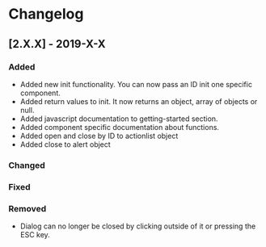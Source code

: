 # Changelog

## [2.X.X] - 2019-X-X

### Added

- Added new init functionality. You can now pass an ID init one specific component.
- Added return values to init. It now returns an object, array of objects or null.
- Added javascript documentation to getting-started section.
- Added component specific documentation about functions.
- Added open and close by ID to actionlist object
- Added close to alert object

### Changed

### Fixed

### Removed

- Dialog can no longer be closed by clicking outside of it or pressing the ESC key.
